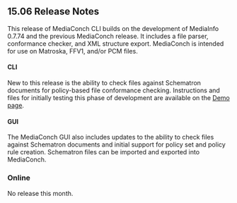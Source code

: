 ## 15.06 Release Notes

This release of MediaConch CLI builds on the development of MediaInfo 0.7.74 and the previous MediaConch release. It includes a file parser, conformance checker, and XML structure export. MediaConch is intended for use on Matroska, FFV1, and/or PCM files.

#### CLI

New to this release is the ability to check files against Schematron documents for policy-based file conformance checking. Instructions and files for initially testing this phase of development are available on the [Demo page](/demo.html).

#### GUI

The MediaConch GUI also includes updates to the ability to check files against Schematron documents and initial support for policy set and policy rule creation. Schematron files can be imported and exported into MediaConch.

### Online

No release this month.